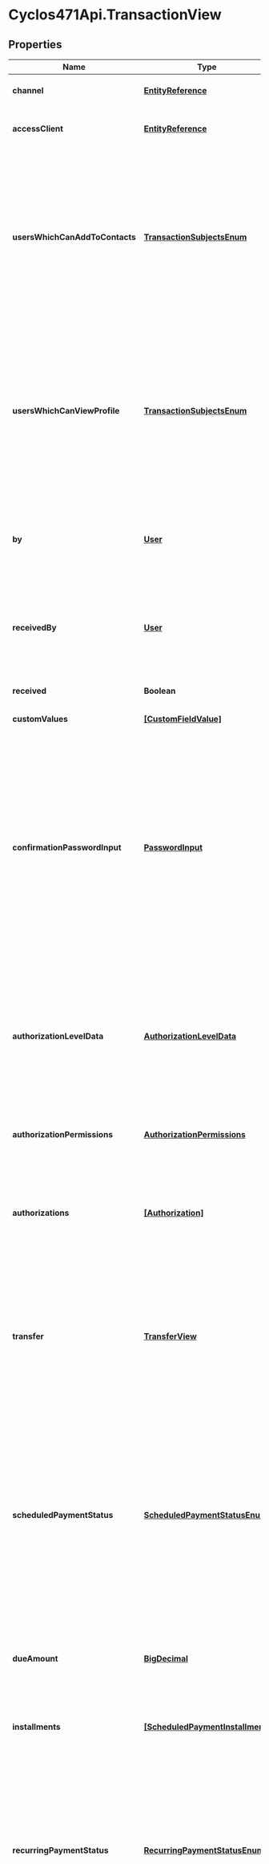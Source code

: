 # Cyclos471Api.TransactionView

## Properties
Name | Type | Description | Notes
------------ | ------------- | ------------- | -------------
**channel** | [**EntityReference**](EntityReference.md) | The channel this transaction was performed on | [optional] 
**accessClient** | [**EntityReference**](EntityReference.md) | The access client in use when this transaction was performed  | [optional] 
**usersWhichCanAddToContacts** | [**TransactionSubjectsEnum**](TransactionSubjectsEnum.md) | Reference to none, one of (from or to) or both subjects of a transaction (or transfer)  Possible values are: * none: Reference to none of the transaction subjects * from: Reference to the transaction from * to: Reference to the transaction to * both: Reference to both from and to subjects of the transaction  | [optional] 
**usersWhichCanViewProfile** | [**TransactionSubjectsEnum**](TransactionSubjectsEnum.md) | Reference to none, one of (from or to) or both subjects of a transaction (or transfer)  Possible values are: * none: Reference to none of the transaction subjects * from: Reference to the transaction from * to: Reference to the transaction to * both: Reference to both from and to subjects of the transaction  | [optional] 
**by** | [**User**](User.md) | The user that actually performed the action. May be different than the from, for example, an administrator can perform payments in behalf of other users  | [optional] 
**receivedBy** | [**User**](User.md) | The operator that actually received the payment.  Only available if some other user has paid directly to it  or the operator has received the payment vía POS.  | [optional] 
**received** | **Boolean** | True if the payment was received vía POS.  | [optional] 
**customValues** | [**[CustomFieldValue]**](CustomFieldValue.md) | The list of custom field values | [optional] 
**confirmationPasswordInput** | [**PasswordInput**](PasswordInput.md) | If a confirmation password is used, contains the definitions on how to request that password from the user. This confirmation password is required when performing sensible actions. Sometimes this is dynamic, for example, the confirmation might be configured to be used only once per session, or operations like payments may have a limit per day to be without confirmation (pinless).  | [optional] 
**authorizationLevelData** | [**AuthorizationLevelData**](AuthorizationLevelData.md) | Only returned if the &#x60;kind&#x60; is either &#x60;payment&#x60;, &#x60;scheduledPayment&#x60; or &#x60;recurringPayment&#x60; and the transaction is pending for authorization. Contains data related to the current autorization level that can be authorized / denied.  | [optional] 
**authorizationPermissions** | [**AuthorizationPermissions**](AuthorizationPermissions.md) | Permissions the authenticated user has over this payment regarding authorizations. | [optional] 
**authorizations** | [**[Authorization]**](Authorization.md) | Contains the details of the authorizations this payment has (for the previous levels). To see the final status of the payment please check the &#x60;authorizationStatus&#x60; property.   | [optional] 
**transfer** | [**TransferView**](TransferView.md) | Only returned if the &#x60;kind&#x60; is &#x60;payment&#x60;. This is the transfer generated when the payment was processed. Will be null if the went through authorization and was not authorized. Only returned if this &#x60;TransactionView&#x60; is not already in a &#x60;TransactionView&#x60;.   | [optional] 
**scheduledPaymentStatus** | [**ScheduledPaymentStatusEnum**](ScheduledPaymentStatusEnum.md) | The status of a scheduled payment Possible values are: * open: The scheduled payment has open installments * closed: The scheduled payment is closed * blocked: The scheduled payment is blocked - won&#39;t have any installment processed until being unblocked again * canceled: The scheduled payment, as well as all open installments were canceled  | [optional] 
**dueAmount** | [**BigDecimal**](BigDecimal.md) | Only returned if the &#x60;kind&#x60; is &#x60;scheduledPayment&#x60;. Means the amount that is still needs to be paid until the last installment.  | [optional] 
**installments** | [**[ScheduledPaymentInstallment]**](ScheduledPaymentInstallment.md) | Only returned if the &#x60;kind&#x60; is &#x60;scheduledPayment&#x60;. Contains the installment references.  | [optional] 
**recurringPaymentStatus** | [**RecurringPaymentStatusEnum**](RecurringPaymentStatusEnum.md) | The status of a recurring payment Possible values are: * open: The recurring payment is open, as there are more future occurrences * closed: The recurring payment is closed, as the last scheduled occurrence was processed * canceled: The recurring payment was manually canceled  | [optional] 
**nextOccurrenceDate** | **Date** | Only returned if the &#x60;kind&#x60; is &#x60;recurringPayment&#x60;. The scheduled date for the next occurrence.  | [optional] 
**occurrenceInterval** | [**TimeInterval**](TimeInterval.md) | Only returned if the &#x60;kind&#x60; is &#x60;recurringPayment&#x60;. The interval between occurrences.  | [optional] 
**occurrencesCount** | **Number** | Only returned if the &#x60;kind&#x60; is &#x60;recurringPayment&#x60;. The programmed number of occurrences. If not set, means the payment will be processed until manually canceled.  | [optional] 
**occurrences** | [**[RecurringPaymentOccurrence]**](RecurringPaymentOccurrence.md) | Only returned if the &#x60;kind&#x60; is &#x60;recurringPayment&#x60;. A list with all occurrences this payment has.  | [optional] 
**originalTransfer** | [**Transfer**](Transfer.md) | Only returned if the &#x60;kind&#x60; is &#x60;chargeback&#x60;. This is the original transfer that has been charged back.  | [optional] 
**chargebackTransfer** | [**Transfer**](Transfer.md) | Only returned if the &#x60;kind&#x60; is &#x60;chargeback&#x60;. This is the transfer which performed the chargeback.  | [optional] 
**comments** | **String** | Only returned if the &#x60;kind&#x60; is either &#x60;paymentRequest&#x60; or &#x60;externalPayment&#x60;. The comments the user informed when performing the payment.  | [optional] 
**expirationDate** | **Date** | Only returned if the &#x60;kind&#x60; is either &#x60;paymentRequest&#x60; or &#x60;externalPayment&#x60;. The deadline for the payment to be processed. If no user is registered with either e-mail or mobile phone matching this external payment, it is canceled.  | [optional] 
**paymentRequestStatus** | [**PaymentRequestStatusEnum**](PaymentRequestStatusEnum.md) | The status of a payment request Possible values are: * open: The payment request is open and can be accepted * scheduled: The payment request has been accepted, and scheduled for processing on a future date * processed: The payment request was processed, and either a direct or scheduled payment was created from it * denied: The payment request was denied by the receiver * canceled: The payment request was canceled * expired: The payment request has expired - the received did not respond until the expiration date  | [optional] 
**processDate** | **Date** | Only returned if the &#x60;kind&#x60; is either &#x60;paymentRequest&#x60; and &#x60;status&#x60; is &#x60;processed&#x60;. The date the payment request was confirmed.  | [optional] 
**transaction** | [**Transaction**](Transaction.md) | Only returned if the &#x60;kind&#x60; is either &#x60;paymentRequest&#x60; and &#x60;status&#x60; is &#x60;processed&#x60;. Reference to the transaction that was generated when processing this payment request.  | [optional] 
**smsCode** | **String** | Only returned if the &#x60;kind&#x60; is either &#x60;paymentRequest&#x60; and &#x60;status&#x60; is not &#x60;processed&#x60;. The code that can be used by the receiver to confirm this payment request via SMS operation.  | [optional] 
**scheduled** | **Boolean** | Only returned if the &#x60;kind&#x60; is &#x60;paymentRequest&#x60;. Indicates whether a scheduled payment (&#x60;true&#x60;) or a regular payment (&#x60;false&#x60;) will be generated once this payment request is confirmed.  | [optional] 
**installmentsCount** | **Number** | Only returned if the &#x60;kind&#x60; is &#x60;paymentRequest&#x60; and &#x60;scheduled&#x60; is &#x60;true&#x60;. Indicates the number of installments to be generated.  | [optional] 
**firstInstallmentIsImmediate** | **Boolean** | Only returned if the &#x60;kind&#x60; is &#x60;paymentRequest&#x60; and &#x60;scheduled&#x60; is &#x60;true&#x60;. Indicates whether the first installment should be processed immediately when the payment request is confirmed.  | [optional] 
**externalPaymentStatus** | [**ExternalPaymentStatusEnum**](ExternalPaymentStatusEnum.md) | The status of an external payment Possible values are: * pending: The external payment is pending, awaiting the destination user to be activated in Cyclos * expired: The external payment has expired without the destination user activation * processed: The external payment was processed, and the destination payment was created * failed: The external payment has failed processing * canceled: The external payment was canceled  | [optional] 
**toPrincipalType** | [**EntityReference**](EntityReference.md) | Only returned if the &#x60;kind&#x60; is &#x60;externalPayment&#x60;. Is the user identification method for this external payment (for example, e-mail or mobile phone).  | [optional] 
**toPrincipalValue** | **String** | Only returned if the &#x60;kind&#x60; is &#x60;externalPayment&#x60;. Is the user identification value for this external payment (for example, the e-mail or mobile phone values).  | [optional] 



